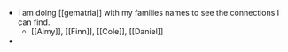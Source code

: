 - I am doing [[gematria]] with my families names to see the connections I can find.
	- [[Aimy]], [[Finn]], [[Cole]], [[Daniel]]
-